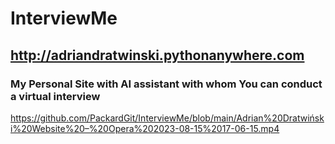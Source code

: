 # InterviewMe

## http://adriandratwinski.pythonanywhere.com

### My Personal Site with AI assistant with whom You can conduct a virtual interview


https://github.com/PackardGit/InterviewMe/blob/main/Adrian%20Dratwiński%20Website%20–%20Opera%202023-08-15%2017-06-15.mp4



